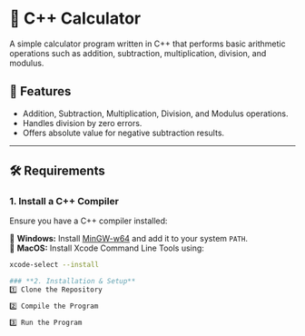 # 🧮 C++ Calculator

A simple calculator program written in C++ that performs basic arithmetic operations such as addition, subtraction, multiplication, division, and modulus.

## 🚀 Features
- Addition, Subtraction, Multiplication, Division, and Modulus operations.
- Handles division by zero errors.
- Offers absolute value for negative subtraction results.

---

## 🛠 Requirements

### **1. Install a C++ Compiler**
Ensure you have a C++ compiler installed:  

🔹 **Windows:** Install [MinGW-w64](https://www.mingw-w64.org/) and add it to your system `PATH`.  
🔹 **MacOS:** Install Xcode Command Line Tools using:  
   ```sh
   xcode-select --install

### **2. Installation & Setup**
1️⃣ Clone the Repository

2️⃣ Compile the Program

3️⃣ Run the Program

